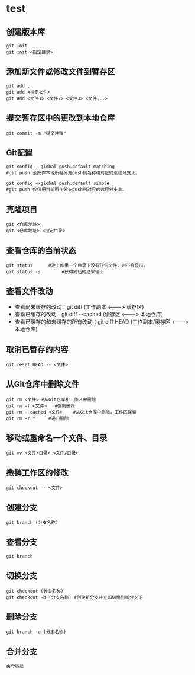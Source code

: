 # test

## 创建版本库

```git
git init     
git init <指定目录>
```

## 添加新文件或修改文件到暂存区

```    
git add .  
git add <指定文件>
git add <文件1> <文件2> <文件3> <文件...>
```

## 提交暂存区中的更改到本地仓库

```
git commit -m "提交注释"
```

## Git配置

```
git config --global push.default matching
#git push 会把你本地所有分支push到名称相对应的远程分支上。

git config --global push.default simple
#git push 仅仅把当前所在分支push到对应的远程分支上。
```

## 克隆项目
```
git <仓库地址>
git <仓库地址> <指定目录>
```

## 查看仓库的当前状态

```
git status		#注：如果一个目录下没有任何文件，则不会显示。
git status -s        #获得简短的结果输出
```

## 查看文件改动
 - 查看尚未缓存的改动：git diff	(工作副本 <---> 缓存区)
 - 查看已缓存的改动：git diff --cached	(缓存区 <---> 本地仓库)
 - 查看已缓存的和未缓存的所有改动：git diff HEAD	(工作副本/缓存区 <---> 本地仓库)
 
## 取消已暂存的内容

```
git reset HEAD -- <文件>
```

## 从Git仓库中删除文件

```
git rm <文件>	#从Git仓库和工作区中删除
git rm -f <文件>	 #强制删除
git rm --cached <文件>	#从Git仓库中删除，工作区保留
git rm -r *		#递归删除
```

## 移动或重命名一个文件、目录

```
git mv <文件/目录> <文件/目录>
```

## 撤销工作区的修改

```
git checkout -- <文件>
```

## 创建分支

```
git branch (分支名称)
```

## 查看分支

```
git branch
```

## 切换分支

```
git checkout (分支名称)
git checkout -b (分支名称) #创建新分支并立即切换到新分支下
```

## 删除分支

```
git branch -d (分支名称)
```

## 合并分支

```
未完待续
```





